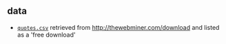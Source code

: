 ## data

- [`quotes.csv`](http://thewebminer.com/d/quotes_all.csv) retrieved from
  http://thewebminer.com/download and listed as a 'free download'
